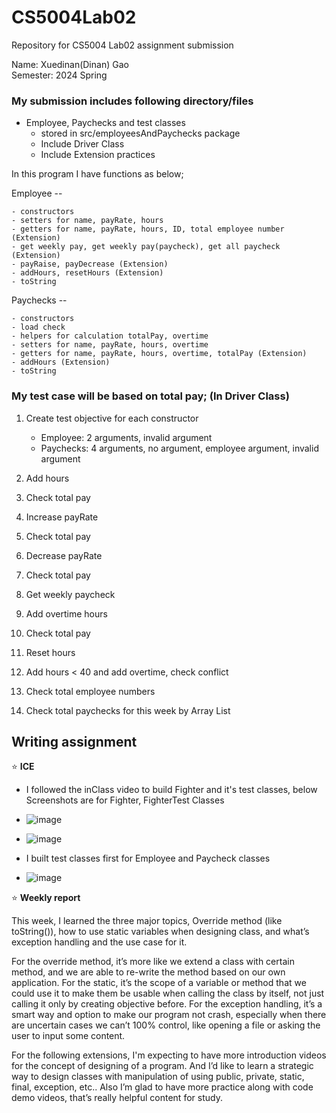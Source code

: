# CS5004Lab02
Repository for CS5004 Lab02 assignment submission

Name: Xuedinan(Dinan) Gao\
Semester: 2024 Spring

### My submission includes following directory/files

- Employee, Paychecks and test classes
   -  stored in src/employeesAndPaychecks package
   -  Include Driver Class
   -  Include Extension practices
     
In this program I have functions as below;

Employee --

	- constructors
	- setters for name, payRate, hours
	- getters for name, payRate, hours, ID, total employee number (Extension)
	- get weekly pay, get weekly pay(paycheck), get all paycheck (Extension)
	- payRaise, payDecrease (Extension)
	- addHours, resetHours (Extension)
	- toString

Paychecks --

	- constructors
	- load check
	- helpers for calculation totalPay, overtime
	- setters for name, payRate, hours, overtime
	- getters for name, payRate, hours, overtime, totalPay (Extension)
	- addHours (Extension)
	- toString

### My test case will be based on total pay; (In Driver Class)

1. Create test objective for each constructor
	- Employee: 2 arguments, invalid argument
	- Paychecks: 4 arguments, no argument, employee argument, invalid argument

2. Add hours
3. Check total pay
4. Increase payRate
5. Check total pay
6. Decrease payRate
7. Check total pay
8. Get weekly paycheck
9. Add overtime hours
10. Check total pay
11. Reset hours
12. Add hours < 40 and add overtime, check conflict
13. Check total employee numbers
14. Check total paychecks for this week by Array List
  
     
## Writing assignment

:star:  **ICE**
  - I followed the inClass video to build Fighter and it's test classes, below Screenshots are for Fighter, FighterTest Classes
  - ![image](https://github.com/Xuedinan/CS5004Lab02/assets/144306521/44c09641-a828-4790-a948-4974b0fc9ac4)
  - ![image](https://github.com/Xuedinan/CS5004Lab02/assets/144306521/3ddff86d-3eae-47b9-ad95-4723d84b0d6e)

  - I built test classes first for Employee and Paycheck classes
  - ![image](https://github.com/Xuedinan/CS5004Lab02/assets/144306521/6d41d9ee-fa19-47ba-8e2a-4e6fb73526da)

:star:  **Weekly report**

This week, I learned the three major topics, Override method (like toString()), how to use static variables when designing class, and what’s exception handling and the use case for it. 

For the override method, it’s more like we extend a class with certain method, and we are able to re-write the method based on our own application. For the static, it’s the scope of a variable or method that we could use it to make them be usable when calling the class by itself, not just calling it only by creating objective before. For the exception handling, it’s a smart way and option to make our program not crash, especially when there are uncertain cases we can’t 100% control, like opening a file or asking the user to input some content.

For the following extensions, I'm expecting to have more introduction videos for the concept of designing of a program. And I’d like to learn a strategic way to design classes with manipulation of using public, private, static, final, exception, etc.. Also I’m glad to have more practice along with code demo videos, that’s really helpful content for study. 

